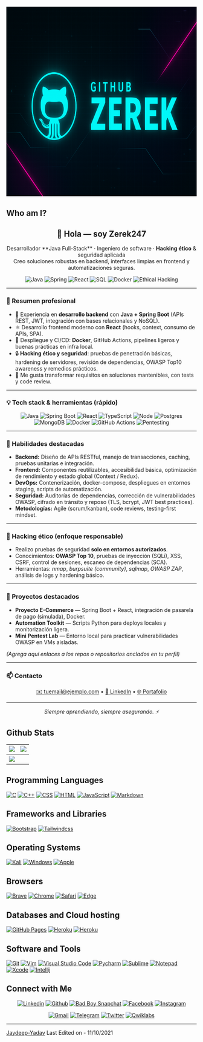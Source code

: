<!-- Banner responsive centrado -->
<p align="center">
  <img src="banner.png" alt="ZEREK — Neon Banner" width="100%" height="500">
</p>



## Who am I?

<h2 align="center">👋 Hola — soy <strong>Zerek247</strong></h2>
<p align="center">
  Desarrollador **Java Full-Stack** · Ingeniero de software · <strong>Hacking ético</strong> & seguridad aplicada<br/>
  Creo soluciones robustas en backend, interfaces limpias en frontend y automatizaciones seguras.
</p>

<p align="center">
  <!-- Badges principales -->
  <img alt="Java" src="https://img.shields.io/badge/Java-17-informational?logo=java&logoColor=white&labelColor=222" />
  <img alt="Spring" src="https://img.shields.io/badge/Spring_Boot-3.1-success?logo=spring&logoColor=white&labelColor=222" />
  <img alt="React" src="https://img.shields.io/badge/React-18-informational?logo=react&logoColor=white&labelColor=222" />
  <img alt="SQL" src="https://img.shields.io/badge/SQL-Postgres-316192?logo=postgresql&logoColor=white&labelColor=222" />
  <img alt="Docker" src="https://img.shields.io/badge/Docker-Container-blue?logo=docker&logoColor=white&labelColor=222" />
  <img alt="Ethical Hacking" src="https://img.shields.io/badge/Hacking-Ético-critical?logo=hackthebox&logoColor=white&labelColor=222" />
</p>

---

### 🚀 Resumen profesional
- 🔧 Experiencia en **desarrollo backend** con **Java + Spring Boot** (APIs REST, JWT, integración con bases relacionales y NoSQL).  
- ⚛️ Desarrollo frontend moderno con **React** (hooks, context, consumo de APIs, SPA).  
- 🧰 Despliegue y CI/CD: **Docker**, GitHub Actions, pipelines ligeros y buenas prácticas en infra local.  
- 🔒 **Hacking ético y seguridad**: pruebas de penetración básicas, hardening de servidores, revisión de dependencias, OWASP Top10 awareness y remedios prácticos.  
- 🧩 Me gusta transformar requisitos en soluciones mantenibles, con tests y code review.

---

### 💡 Tech stack & herramientas (rápido)
<p align="center">
  <img alt="Java" src="https://img.shields.io/badge/Java-17-007396?logo=java&logoColor=white&labelColor=111" />
  <img alt="Spring Boot" src="https://img.shields.io/badge/SpringBoot-3.1-6DB33F?logo=springboot&logoColor=white&labelColor=111" />
  <img alt="React" src="https://img.shields.io/badge/React-18-61DAFB?logo=react&logoColor=black&labelColor=111" />
  <img alt="TypeScript" src="https://img.shields.io/badge/TypeScript-4.9-3178C6?logo=typescript&logoColor=white&labelColor=111" />
  <img alt="Node" src="https://img.shields.io/badge/Node.js-LTS-339933?logo=node.js&logoColor=white&labelColor=111" />
  <img alt="Postgres" src="https://img.shields.io/badge/Postgres-14-316192?logo=postgresql&logoColor=white&labelColor=111" />
  <img alt="MongoDB" src="https://img.shields.io/badge/MongoDB-6.0-47A248?logo=mongodb&logoColor=white&labelColor=111" />
  <img alt="Docker" src="https://img.shields.io/badge/Docker-Container-2496ED?logo=docker&logoColor=white&labelColor=111" />
  <img alt="GitHub Actions" src="https://img.shields.io/badge/GHActions-Automation-2088FF?logo=githubactions&logoColor=white&labelColor=111" />
  <img alt="Pentesting" src="https://img.shields.io/badge/Pentest-Basics-critical?logo=metasploit&logoColor=white&labelColor=111" />
</p>

---

### 🧠 Habilidades destacadas
- **Backend:** Diseño de APIs RESTful, manejo de transacciones, caching, pruebas unitarias e integración.  
- **Frontend:** Componentes reutilizables, accesibilidad básica, optimización de rendimiento y estado global (Context / Redux).  
- **DevOps:** Contenerización, docker-compose, despliegues en entornos staging, scripts de automatización.  
- **Seguridad:** Auditorías de dependencias, corrección de vulnerabilidades OWASP, cifrado en tránsito y reposo (TLS, bcrypt, JWT best practices).  
- **Metodologías:** Agile (scrum/kanban), code reviews, testing-first mindset.

---

### 🔐 Hacking ético (enfoque responsable)
- Realizo pruebas de seguridad **solo en entornos autorizados**.  
- Conocimientos: **OWASP Top 10**, pruebas de inyección (SQLi), XSS, CSRF, control de sesiones, escaneo de dependencias (SCA).  
- Herramientas: *nmap*, *burpsuite (community)*, *sqlmap*, *OWASP ZAP*, análisis de logs y hardening básico.

---

### 📂 Proyectos destacados
- **Proyecto E-Commerce** — Spring Boot + React, integración de pasarela de pago (simulada), Docker.  
- **Automation Toolkit** — Scripts Python para deploys locales y monitorización ligera.  
- **Mini Pentest Lab** — Entorno local para practicar vulnerabilidades OWASP en VMs aisladas.

*(Agrega aquí enlaces a los repos o repositorios anclados en tu perfil)*

---

### 📫 Contacto
<p align="center">
  <a href="mailto:tuemail@ejemplo.com">✉️ tuemail@ejemplo.com</a> •
  <a href="https://www.linkedin.com/in/tuusuario" target="_blank">💼 LinkedIn</a> •
  <a href="https://zerek.github.io" target="_blank">🌐 Portafolio</a>
</p>

---

<p align="center">
  <em>Siempre aprendiendo, siempre asegurando. ⚡</em>
</p>


 
## Github Stats

<img src="https://github-readme-stats.vercel.app/api?username=jaydeep-yadav&&show_icons=true&count_private=true&theme=github_dark">|<img src="https://github-readme-streak-stats.herokuapp.com/?user=jaydeep-yadav&theme=blueberry_duo"/>
|---|---|
<img src="https://github-readme-stats.vercel.app/api/top-langs/?username=jaydeep-yadav&layout=compact&theme=github_dark"/>|

## Programming Languages

<p>
    <a href="#"><img alt="C" src="https://img.shields.io/badge/C%20-%232370ED.svg?logo=c&logoColor=white"></a>
    <a href="#"><img alt="C++" src="https://img.shields.io/badge/C++%20-%2300599C.svg?logo=c%2B%2B&logoColor=white"></a>
    <a href="#"><img alt="CSS" src="https://img.shields.io/badge/CSS%20-%231572B6.svg?logo=css3&logoColor=white"></a>
    <a href="#"><img alt="HTML" src="https://img.shields.io/badge/HTML%20-%23E34F26.svg?logo=html5&logoColor=white"></a>
    <a href="#"><img alt="JavaScript" src="https://img.shields.io/badge/JavaScript%20-%23F7DF1E.svg?logo=javascript&logoColor=black"></a>
    <a href="#"><img alt="Markdown" src="https://img.shields.io/badge/Markdown-%23000000.svg?logo=markdown&logoColor=white"></a>
</p>

## Frameworks and Libraries
<p>
   <a href="#"><img alt="Bootstrap" src="https://img.shields.io/badge/Bootstrap-563D7C?logo=bootstrap&logoColor=white"></a>
   <a href="#"><img alt="Tailwindcss" src="https://img.shields.io/badge/tailwindcss-%2338B2AC.svg?logo=tailwindcss&logoColor=white"></a>
</p>

## Operating Systems
<p>
	<a href="#"><img alt="Kali" src="https://img.shields.io/badge/Kali_Linux-557C94?logo=kali-linux&logoColor=white"></a>
	<a href="#"><img alt="Windows" src="https://img.shields.io/badge/Windows-0078D6?logo=windows&logoColor=white"></a>
	<a href="#"><img alt="Apple" src="https://img.shields.io/badge/mac%20os-000000?logo=apple&logoColor=white"></a>
	
</p>

## Browsers
<p>
	<a href="#"><img alt="Brave" src="https://img.shields.io/badge/Brave-FB542B?logo=brave&logoColor=white"></a>
	<a href="#"><img alt="Chrome" src="https://img.shields.io/badge/Google_chrome-4285F4?logo=Google-Chrome&logoColor=white"></a>
	<a href="#"><img alt="Safari" src="https://img.shields.io/badge/Safari-FF1B2D?logo=Safari&logoColor=white"></a>
	<a href="#"><img alt="Edge" src="https://img.shields.io/badge/Microsoft_Edge-0078D7?logo=Microsoft-edge&logoColor=white"></a>
</p>

## Databases and Cloud hosting

<p>
    <a href="#"><img alt="GitHub Pages" src="https://img.shields.io/badge/GitHub%20Pages-%23327FC7.svg?logo=github&logoColor=white"></a>
    <a href="#"><img alt="Heroku" src="https://img.shields.io/badge/Heroku%20-%23430098.svg?logo=heroku&logoColor=white"></a>
    <a href="#"><img alt="Heroku" src="https://img.shields.io/badge/Xampp%20-%23430098.svg?logo=xampp&logoColor=white"></a>
</p> 

## Software and Tools
<p>
  <a href="#"><img alt="Git" src="https://img.shields.io/badge/Git%20-%23F05033.svg?logo=git&logoColor=white"></a>
	<a href="#"><img alt="Vim" src="https://img.shields.io/badge/VIM-%2311AB00.svg?logo=vim&logoColor=white"></a>
  <a href="#"><img alt="Visual Studio Code" src="https://img.shields.io/badge/Visual%20Studio%20Code-0078d7.svg?logo=visual-studio-code&logoColor=white"></a>
  <a href="#"><img alt="Pycharm" src="https://img.shields.io/badge/pycharm-143?logo=pycharm&logoColor=black&color=green&labelColor=green"></a>
	<a href="#"><img alt="Sublime" src="https://img.shields.io/badge/sublime_text-%23575757.svg?logo=sublime-text&logoColor=important"></a>
	<a href="#"><img alt="Notepad" src="https://img.shields.io/badge/Notepad++-90E59A.svg?logo=notepad%2B%2B&logoColor=black"></a>
	<a href="#"><img alt="Xcode" src="https://img.shields.io/badge/Xcode-007ACC?for-the-badge&logo=xcode&logoColor=white"></a>
	<a href="#"><img alt="Intellij" src="https://img.shields.io/badge/IntelliJ&nbsp;IDEA-000000.svg?logo=intellij-idea&logoColor=white"></a>
</p>

## Connect with Me


<p align="center">
  <a href="https://linkedin.com/in/jaydeepyadav"><img alt="Linkedin" title="Jaydeep Yadav Linkedin" src="https://img.shields.io/badge/LinkedIn-0077B5?style=for-the-badge&logo=linkedin&logoColor=white"></a>
  <a href="https://github.com/Jaydeep-Yadav"><img alt="Github" title="Jaydeep Yadav Github" src="https://img.shields.io/badge/GitHub-100000?style=for-the-badge&logo=github&logoColor=white"></a>
  <a href="https://www.snapchat.com/add/badboy5299"><img alt="Bad Boy Snapchat" title="Jaydeep Yadav SC" src="https://img.shields.io/badge/Snapchat-FFFC00?style=for-the-badge&logo=snapchat&logoColor=white"></a>
  <a href="https://facebook.com/killerboy.jy"><img alt="Facebook" title="Jaydeep Yadav FB" src="https://img.shields.io/badge/Facebook-1877F2?style=for-the-badge&logo=facebook&logoColor=white"></a>
  <a href="https://instagram.com/bad_boy_official2"><img alt="Instagram" title="Jaydeep Yadav Instagram" src="https://img.shields.io/badge/Instagram-E4405F?style=for-the-badge&logo=instagram&logoColor=white"></a>
 </p>
 <p align="center">
  <a href="mailto:yadavjay374@gmail.com"><img alt="Gmail" title="Jaydeep Yadav Gmail" src="https://img.shields.io/badge/Gmail-D14836?style=for-the-badge&logo=gmail&logoColor=white"></a>
  <a href="https://t.me/jaydeep91"><img alt="Telegram" title="Jaydeep Yadav Telegram" src="https://img.shields.io/badge/Telegram-2CA5E0?style=for-the-badge&logo=telegram&logoColor=white"></a> 
<a href="http://twitter.com/jaydeep__Yadav_"><img alt="Twitter" title="Jaydeep Yadav Twitter" src="https://img.shields.io/badge/Twitter-1DA1F2?style=for-the-badge&logo=twitter&logoColor=white"></a>
<a href="https://www.cloudskillsboost.google/public_profiles/7d84e454-3e99-4e55-95bf-5888926e1a5e"><img alt="Qwiklabs" title="Jaydeep Yadav Qwiklabs" src="https://img.shields.io/badge/Google_Cloud-4285F4?style=for-the-badge&logo=google-cloud&logoColor=white"></a>
</p>

------
[Jaydeep-Yadav](https://github.com/jaydeep-yadav)
Last Edited on - 11/10/2021
